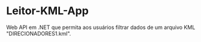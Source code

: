 # Leitor-KML-App
Web API em .NET que permita aos usuários filtrar dados de um arquivo KML  "DIRECIONADORES1.kml". 
